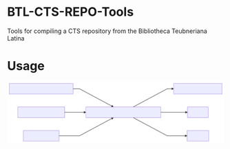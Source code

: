 # BTL-CTS-REPO-Tools
Tools for compiling a CTS repository from the Bibliotheca Teubneriana Latina

# Usage
![](flowOFfkt.svg)

